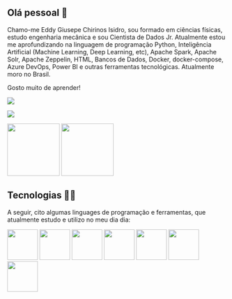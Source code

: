 ## Olá pessoal 👋

Chamo-me Eddy Giusepe Chirinos Isidro, sou formado em ciências físicas, estudo engenharia mecânica e sou Cientista de Dados Jr. Atualmente estou me aprofundizando na linguagem de programação Python, Inteligência Artificial (Machine Learning, Deep Learning, etc), Apache Spark, Apache Solr, Apache Zeppelin, HTML, Bancos de Dados, Docker, docker-compose, Azure DevOps, Power BI e outras ferramentas tecnológicas. Atualmente moro no Brasil.

Gosto muito de aprender!

<div>
<a href="https://www.linkedin.com/in/eddy-giusepe-chirinos-isidro-85a43a42/"><img src="https://img.shields.io/badge/LinkedIn-0077B5?style=for-the-badge&logo=linkedin&logoColor=white" target="_blank"></a>
  
<a href=""><img src="https://img.shields.io/badge/Gmail-D14836?style=for-the-badge&logo=gmail&logoColor=white"></a>
</div>

<div>
<img height= "120em" src="https://github-readme-stats.vercel.app/api?username=EddyGiusepe&theme=dark&show_icons=true"/>
<img height= "120em" src="https://github-readme-stats.vercel.app/api/top-langs/?username=EddyGiusepe&layout=compact&theme=dark&show_icons=true"/>
</div>


## Tecnologias 🧑‍💻

A seguir, cito algumas linguages de programação e ferramentas, que atualmente estudo e utilizo no meu dia dia:

<div>
<img height= "70em" src="https://user-images.githubusercontent.com/69597971/133537307-25a5250c-436d-40e6-b005-5032a6c7c6ef.png"/>
<img height= "70em" src="https://user-images.githubusercontent.com/69597971/133537399-9fdefce0-b5ff-4075-9fdc-c1c46d3d8107.png"/>
<img height= "70em" src="https://user-images.githubusercontent.com/69597971/133537425-67283b6d-d9c4-4e8c-a554-b1e52c1f8dc1.png"/>
<img height= "70em" src="https://user-images.githubusercontent.com/69597971/133537584-a01d6e56-cd01-4918-8000-c574a5533174.png"/>
<img height= "70em" src="https://user-images.githubusercontent.com/69597971/133537501-7363691c-d14b-4cc9-a632-6c5fa03cdfb4.png"/>
<img height= "70em" src="https://user-images.githubusercontent.com/69597971/133537730-59350b46-e4ff-4068-9e42-f583707e5609.png"/>
<img height= "70em" src="https://user-images.githubusercontent.com/69597971/133537949-3a5047c2-cebd-473e-ae68-e84a2d6d4a3a.png"/>
</div>
